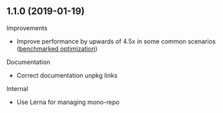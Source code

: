 ## 1.1.0 (2019-01-19)

Improvements

- Improve performance by upwards of 4.5x in some common scenarios ([benchmarked optimization](http://jsbench.github.io/#d4e1fe19291d325ae4fdc4e8cc609d1b))

Documentation

- Correct documentation unpkg links

Internal

- Use Lerna for managing mono-repo
